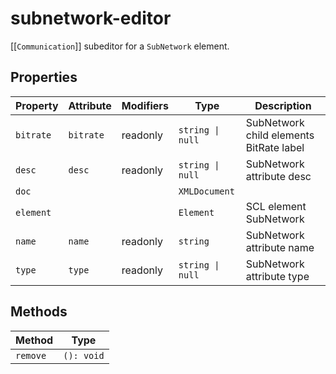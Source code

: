 # subnetwork-editor

[[`Communication`]] subeditor for a `SubNetwork` element.

## Properties

| Property  | Attribute | Modifiers | Type             | Description                             |
|-----------|-----------|-----------|------------------|-----------------------------------------|
| `bitrate` | `bitrate` | readonly  | `string \| null` | SubNetwork child elements BitRate label |
| `desc`    | `desc`    | readonly  | `string \| null` | SubNetwork attribute desc               |
| `doc`     |           |           | `XMLDocument`    |                                         |
| `element` |           |           | `Element`        | SCL element SubNetwork                  |
| `name`    | `name`    | readonly  | `string`         | SubNetwork attribute name               |
| `type`    | `type`    | readonly  | `string \| null` | SubNetwork attribute type               |

## Methods

| Method   | Type       |
|----------|------------|
| `remove` | `(): void` |
